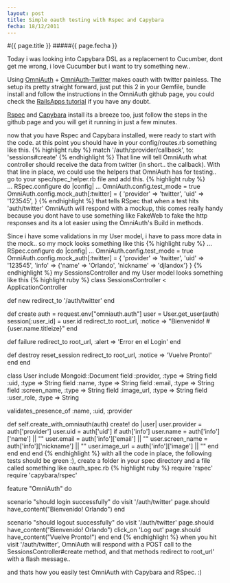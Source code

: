 ```yaml
---
layout: post
title: Simple oauth testing with Rspec and Capybara
fecha: 18/12/2011
---
```


#{{ page.title }}
#####{{ page.fecha }}

Today i was looking into Capybara DSL as a replacement to Cucumber, dont get me wrong, i love Cucumber but i want to try something new..

Using [OmniAuth](https://github.com/intridea/omniauth) + [OmniAuth-Twitter](https://github.com/arunagw/omniauth-twitter) makes oauth with twitter painless. The setup its pretty straight forward, just put this 2 in your Gemfile, bundle install and follow the instructions in the OmniAuth github page, you could check the [RailsApps tutorial](https://github.com/railsapps/rails3-mongoid-omniauth/wiki/Tutorial) if you have any doubt.

[Rspec](https://github.com/rspec/rspec-rails) and [Capybara](https://github.com/jnicklas/capybara) install its a breeze too, just follow the steps in the github page and you will get it running in just a few minutes.

now that you have Rspec and Capybara installed, were ready to start with the code. 
  at this point you should have in your config/routes.rb something like this.
{% highlight ruby %} 
match '/auth/:provider/callback', to: 'sessions#create' 
{% endhighlight %}
That line will tell OmniAuth what controller should receive the data from twitter (in short.. the callback).
With that line in place, we could use the helpers that OmniAuth has for testing.. go to your spec/spec\_helper.rb file and add this.
{% highlight ruby %}  
...
RSpec.configure do |config|
...
  OmniAuth.config.test_mode = true
  OmniAuth.config.mock_auth[:twitter] = {
  'provider' => 'twitter',
  'uid' => '123545',
}
{% endhighlight %}
that tells RSpec that when a test hits 'auth/twitter' OmniAuth will respond with a mockup, this comes really handy because you dont have to use something like FakeWeb to fake the http responses and its a lot easier using the OmniAuth's Build in methods.

Since i have some validations in my User model, i have to pass more data in the mock.. so my mock looks something like this
{% highlight ruby %}
...
RSpec.configure do |config|
...
  OmniAuth.config.test_mode = true
  OmniAuth.config.mock_auth[:twitter] = {
  'provider' => 'twitter',
  'uid' => '123545',
  'info' => {'name' => 'Orlando', 'nickname' => 'djlandox'}
}
{% endhighlight %}
my SessionsController and my User model looks something like this
{% highlight ruby %}
class SessionsController < ApplicationController

  def new
    redirect_to '/auth/twitter'
  end

  def create
    auth = request.env["omniauth.auth"]
    user = User.get_user(auth)
    session[:user_id] = user.id
    redirect_to root_url, :notice => "Bienvenido! #{user.name.titleize}"
  end

  def failure
    redirect_to root_url, :alert => 'Error en el Login'
  end

  def destroy
    reset_session
    redirect_to root_url, :notice => 'Vuelve Pronto!'
  end
end
  
class User
  include Mongoid::Document
  field :provider, :type => String
  field :uid, :type => String
  field :name, :type => String
  field :email, :type => String
  field :screen_name, :type => String
  field :image_url, :type => String
  field :user_role, :type => String

  validates_presence_of :name, :uid, :provider

  def self.create_with_omniauth(auth)
    create! do |user|
      user.provider = auth['provider']
      user.uid = auth['uid']
      if auth['info']
        user.name = auth['info']['name'] || ""
        user.email = auth['info']['email'] || ""
        user.screen_name = auth['info']['nickname'] || ""
        user.image_url = auth['info']['image'] || ""
      end
    end
  end
end
{% endhighlight %}
with all the code in place, the following tests should be green :), create a folder in your spec directory and a file called something like oauth\_spec.rb
{% highlight ruby %}
require 'rspec'
require 'capybara/rspec'

feature "OmniAuth" do

  scenario "should login successfully" do
    visit '/auth/twitter'
    page.should have_content("Bienvenido! Orlando") 
  end

  scenario "should logout successfully" do
    visit '/auth/twitter'
    page.should have_content("Bienvenido! Orlando") 
    click_on 'Log out'
    page.should have_content("Vuelve Pronto!") 
  end
end
{% endhighlight %}
when you hit visit '/auth/twitter', OmniAuth will respond with a POST call to the SessionsController#create method, and that methods redirect to root\_url' with a flash message..

and thats how you easily test OmniAuth with Capybara and RSpec. :)
